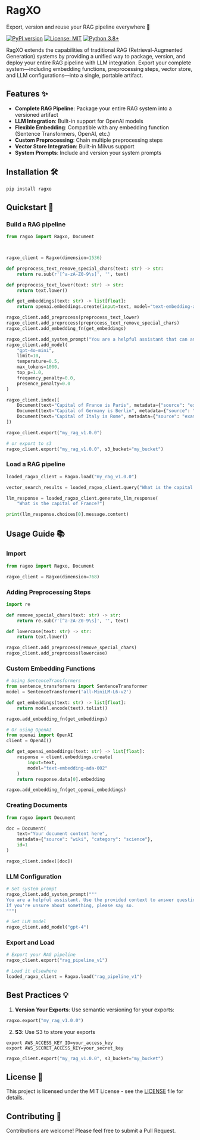 # RagXO

Export, version and reuse your RAG pipeline everywhere 🚀

[![PyPI version](https://badge.fury.io/py/ragxo.svg)](https://badge.fury.io/py/ragxo)
[![License: MIT](https://img.shields.io/badge/License-MIT-yellow.svg)](https://opensource.org/licenses/MIT)
[![Python 3.8+](https://img.shields.io/badge/python-3.8+-blue.svg)](https://www.python.org/downloads/release/python-380/)

RagXO extends the capabilities of traditional RAG (Retrieval-Augmented Generation) systems by providing a unified way to package, version, and deploy your entire RAG pipeline with LLM integration. Export your complete system—including embedding functions, preprocessing steps, vector store, and LLM configurations—into a single, portable artifact.

## Features ✨

- **Complete RAG Pipeline**: Package your entire RAG system into a versioned artifact
- **LLM Integration**: Built-in support for OpenAI models
- **Flexible Embedding**: Compatible with any embedding function (Sentence Transformers, OpenAI, etc.)
- **Custom Preprocessing**: Chain multiple preprocessing steps
- **Vector Store Integration**: Built-in Milvus support
- **System Prompts**: Include and version your system prompts

## Installation 🛠️

```bash
pip install ragxo
```

## Quickstart 🚀

### Build a RAG pipeline

```python
from ragxo import Ragxo, Document



ragxo_client = Ragxo(dimension=1536)

def preprocess_text_remove_special_chars(text: str) -> str:
    return re.sub(r'[^a-zA-Z0-9\s]', '', text)

def preprocess_text_lower(text: str) -> str:
    return text.lower()

def get_embeddings(text: str) -> list[float]:
    return openai.embeddings.create(input=text, model="text-embedding-ada-002").data[0].embedding

ragxo_client.add_preprocess(preprocess_text_lower)
ragxo_client.add_preprocess(preprocess_text_remove_special_chars)
ragxo_client.add_embedding_fn(get_embeddings)

ragxo_client.add_system_prompt("You are a helpful assistant that can answer questions about the data provided.")
ragxo_client.add_model(
    "gpt-4o-mini",
    limit=10,
    temperature=0.5,
    max_tokens=1000,
    top_p=1.0,
    frequency_penalty=0.0,
    presence_penalty=0.0
)

ragxo_client.index([
    Document(text="Capital of France is Paris", metadata={"source": "example"}, id=1),
    Document(text="Capital of Germany is Berlin", metadata={"source": "example"}, id=2),
    Document(text="Capital of Italy is Rome", metadata={"source": "example"}, id=3),
])

ragxo_client.export("my_rag_v1.0.0")

# or export to s3
ragxo_client.export("my_rag_v1.0.0", s3_bucket="my_bucket")

```


### Load a RAG pipeline

```python
loaded_ragxo_client = Ragxo.load("my_rag_v1.0.0")

vector_search_results = loaded_ragxo_client.query("What is the capital of France?")

llm_response = loaded_ragxo_client.generate_llm_response(
    "What is the capital of France?")

print(llm_response.choices[0].message.content)
```


## Usage Guide 📚

### Import

```python
from ragxo import Ragxo, Document

ragxo_client = Ragxo(dimension=768)

```

### Adding Preprocessing Steps

```python
import re

def remove_special_chars(text: str) -> str:
    return re.sub(r'[^a-zA-Z0-9\s]', '', text)

def lowercase(text: str) -> str:
    return text.lower()

ragxo_client.add_preprocess(remove_special_chars)
ragxo_client.add_preprocess(lowercase)
```

### Custom Embedding Functions

```python
# Using SentenceTransformers
from sentence_transformers import SentenceTransformer
model = SentenceTransformer('all-MiniLM-L6-v2')

def get_embeddings(text: str) -> list[float]:
    return model.encode(text).tolist()

ragxo.add_embedding_fn(get_embeddings)

# Or using OpenAI
from openai import OpenAI
client = OpenAI()

def get_openai_embeddings(text: str) -> list[float]:
    response = client.embeddings.create(
        input=text,
        model="text-embedding-ada-002"
    )
    return response.data[0].embedding

ragxo.add_embedding_fn(get_openai_embeddings)
```


### Creating Documents

```python
from ragxo import Document

doc = Document(
    text="Your document content here",
    metadata={"source": "wiki", "category": "science"},
    id=1
)

ragxo_client.index([doc])

```

### LLM Configuration

```python
# Set system prompt
ragxo_client.add_system_prompt("""
You are a helpful assistant. Use the provided context to answer questions accurately.
If you're unsure about something, please say so.
""")

# Set LLM model
ragxo_client.add_model("gpt-4")
```

### Export and Load

```python
# Export your RAG pipeline
ragxo_client.export("rag_pipeline_v1")

# Load it elsewhere
loaded_ragxo_client = Ragxo.load("rag_pipeline_v1")
```

## Best Practices 💡

1. **Version Your Exports**: Use semantic versioning for your exports:
```python
ragxo.export("my_rag_v1.0.0")
```

2. **S3**: Use S3 to store your exports

```shell
export AWS_ACCESS_KEY_ID=your_access_key
export AWS_SECRET_ACCESS_KEY=your_secret_key
```

```python
ragxo_client.export("my_rag_v1.0.0", s3_bucket="my_bucket")
```

## License 📝

This project is licensed under the MIT License - see the [LICENSE](LICENSE) file for details.

## Contributing 🤝

Contributions are welcome! Please feel free to submit a Pull Request.